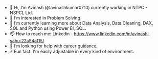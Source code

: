 - 👋 Hi, I’m Avinash (@avinashkumar0710) currently working in NTPC - NSPCL Ltd.
- 👀 I’m interested in Problem Solving.
- 🌱 I’m currently learning more about Data Analysis, Data Cleaning, DAX, SQL and Python using Power BI, SQL.
- 📫 How to reach me: Linkedin - https://www.linkedin.com/in/avinash-sahu-22a54a115/
- 🤔 I’m looking for help with career guidance.
- ⚡ Fun fact: I'm easily adjustable in every kind of environment.

<!---
avinashkumar0710/avinashkumar0710 is a ✨ special ✨ repository because its `README.md` (this file) appears on your GitHub profile.
You can click the Preview link to take a look at your changes.
--->
